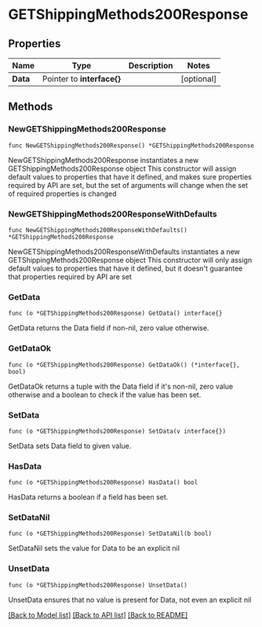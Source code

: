# GETShippingMethods200Response

## Properties

Name | Type | Description | Notes
------------ | ------------- | ------------- | -------------
**Data** | Pointer to **interface{}** |  | [optional] 

## Methods

### NewGETShippingMethods200Response

`func NewGETShippingMethods200Response() *GETShippingMethods200Response`

NewGETShippingMethods200Response instantiates a new GETShippingMethods200Response object
This constructor will assign default values to properties that have it defined,
and makes sure properties required by API are set, but the set of arguments
will change when the set of required properties is changed

### NewGETShippingMethods200ResponseWithDefaults

`func NewGETShippingMethods200ResponseWithDefaults() *GETShippingMethods200Response`

NewGETShippingMethods200ResponseWithDefaults instantiates a new GETShippingMethods200Response object
This constructor will only assign default values to properties that have it defined,
but it doesn't guarantee that properties required by API are set

### GetData

`func (o *GETShippingMethods200Response) GetData() interface{}`

GetData returns the Data field if non-nil, zero value otherwise.

### GetDataOk

`func (o *GETShippingMethods200Response) GetDataOk() (*interface{}, bool)`

GetDataOk returns a tuple with the Data field if it's non-nil, zero value otherwise
and a boolean to check if the value has been set.

### SetData

`func (o *GETShippingMethods200Response) SetData(v interface{})`

SetData sets Data field to given value.

### HasData

`func (o *GETShippingMethods200Response) HasData() bool`

HasData returns a boolean if a field has been set.

### SetDataNil

`func (o *GETShippingMethods200Response) SetDataNil(b bool)`

 SetDataNil sets the value for Data to be an explicit nil

### UnsetData
`func (o *GETShippingMethods200Response) UnsetData()`

UnsetData ensures that no value is present for Data, not even an explicit nil

[[Back to Model list]](../README.md#documentation-for-models) [[Back to API list]](../README.md#documentation-for-api-endpoints) [[Back to README]](../README.md)


